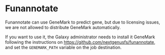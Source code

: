 # Funannotate

Funannotate can use GeneMark to predict gene, but due to licensing issues, we are not allowed to distribute GeneMark automatically.

If you want to use it, the Galaxy administrator needs to install it GeneMark following the instructions on https://github.com/nextgenusfs/funannotate, and set the `GENEMARK_PATH` variable on the job destination.
